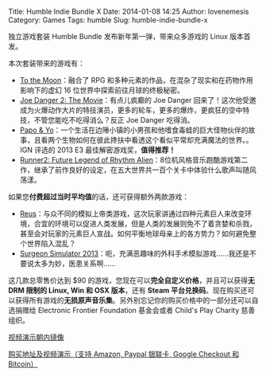 Title: Humble Indie Bundle X
Date: 2014-01-08 14:25
Author: lovenemesis
Category: Games
Tags: humble
Slug: humble-indie-bundle-x

独立游戏套装 Humble Bundle 发布新年第一弹，带来众多游戏的 Linux
版本首发。

本次套装带来的游戏有：

-   [To the Moon](http://freebirdgames.com/to_the_moon/)：融合了 RPG
    和多种元素的作品，在混杂了现实和在药物作用影响下的虚幻 16
    位世界中探索前往月球的终极秘密。
-   [Joe Danger 2: The Movie](http://www.hellogames.org/)：有点儿疯癫的
    Joe Danger
    回来了！这次他受邀成为火爆动作大片的特技演员，更多的轮车，更多的爆炸，更疯狂的空中特技，不管您能吃不吃得消么？反正
    Joe Danger 吃得消。
-   [Papo &
    Yo](http://www.weareminority.com/papo-yo/)：一个生活在边陲小镇的小男孩和他嗜食毒蛙的巨大怪物伙伴的故事，且看两个生物如何在彼此搀扶中看透这个看似平常却充满魔法的世界。。IGN
    评选的 2013 E3 最佳解密游戏奖，**值得推荐！**
-   [Runner2: Future Legend of Rhythm
    Alien](http://www.runner2.com/)：8位机风格音乐跑酷游戏第二作，继承了前作良好的设定，在五大世界共一百个关卡中体验什么歌声叫随风荡漾。

如果您**付费超过当时平均值**的话，还可获得额外两款游戏：

-   [Reus](http://www.reusgame.com/about/)：与众不同的模拟上帝类游戏，这次玩家讲通过四种元素巨人来改变环境，合宜的环境可以促进人类发展，但是人类的发展则免不了着贪婪和杀戮，甚至会对玩家的元素巨人宣战。如何平衡地球母亲上的各方势力？如何避免整个世界陷入混乱？
-   [Surgeon Simulator
    2013](http://www.surgeonsimulator2013.com/)：呃，充满恶趣味的外科手术模拟游戏……我还是不要说太多为妙，医患关系啊……

这几款总零售价达到 $90
的游戏，您现在可以**完全自定义价格**，并且可以获得**无 DRM 限制的 Linux,
Win 和 OSX 版本**，还有 **Steam
平台兑换码**。现在购买还可以获得所有游戏的**无损原声音乐集**。另外别忘记你的购买价格中的一部分还可以自选捐赠给
Electronic Frontier Foundation 基金会或者 Child's Play Charity
慈善组织。

[视频演示朝内镜像](http://v.youku.com/v_show/id_XNjU5MDAzMjgw.html)

[购买地址及视频演示（支持 Amazon, Paypal 银联卡, Google Checkout 和
Bitcoin）](https://www.humblebundle.com/)
